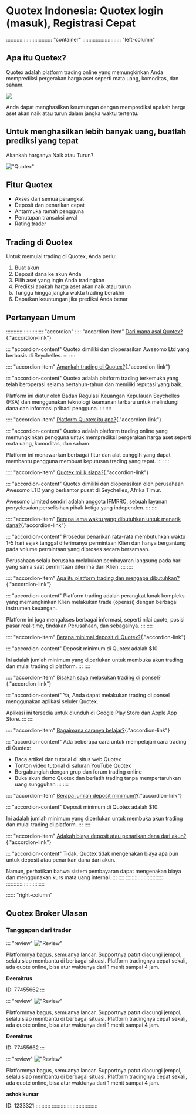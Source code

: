 # Quotex Indonesia: Quotex login (masuk), Registrasi Cepat

::::::::::::::::::::::::::::::: \"container\"
:::::::::::::::::::::::::: \"left-column\"
## Apa itu Quotex?

Quotex adalah platform trading online yang memungkinkan Anda memprediksi
pergerakan harga aset seperti mata uang, komoditas, dan saham.

[![](https://static.quotex.io/files/12_en/300_250.jpg)](https://traff.sbs/brokerqxlid)

Anda dapat menghasilkan keuntungan dengan memprediksi apakah harga aset
akan naik atau turun dalam jangka waktu tertentu.

## Untuk menghasilkan lebih banyak uang, buatlah prediksi yang tepat

Akankah harganya Naik atau Turun?

!["Quotex"](\%22images/char.svg\%22)

## Fitur Quotex

-   Akses dari semua perangkat
-   Deposit dan penarikan cepat
-   Antarmuka ramah pengguna
-   Penutupan transaksi awal
-   Rating trader

## Trading di Quotex

Untuk memulai trading di Quotex, Anda perlu:

1.  Buat akun
2.  Deposit dana ke akun Anda
3.  Pilih aset yang ingin Anda tradingkan
4.  Prediksi apakah harga aset akan naik atau turun
5.  Tunggu hingga jangka waktu trading berakhir
6.  Dapatkan keuntungan jika prediksi Anda benar

## Pertanyaan Umum

::::::::::::::::::::::::: \"accordion\"
:::: \"accordion-item\"
[Dari mana asal Quotex?](\%22#\%22){."accordion-link"}

::: \"accordion-content\"
Quotex dimiliki dan dioperasikan Awesomo Ltd yang berbasis di
Seychelles.
:::
::::

:::: \"accordion-item\"
[Amankah trading di Quotex?](\%22#\%22){."accordion-link"}

::: \"accordion-content\"
Quotex adalah platform trading terkemuka yang telah beroperasi selama
bertahun-tahun dan memiliki reputasi yang baik.

Platform ini diatur oleh Badan Regulasi Keuangan Kepulauan Seychelles
(FSA) dan menggunakan teknologi keamanan terbaru untuk melindungi dana
dan informasi pribadi pengguna.
:::
::::

:::: \"accordion-item\"
[Platform Quotex itu apa?](\%22#\%22){."accordion-link"}

::: \"accordion-content\"
Quotex adalah platform trading online yang memungkinkan pengguna untuk
memprediksi pergerakan harga aset seperti mata uang, komoditas, dan
saham.

Platform ini menawarkan berbagai fitur dan alat canggih yang dapat
membantu pengguna membuat keputusan trading yang tepat.
:::
::::

:::: \"accordion-item\"
[Quotex milik siapa?](\%22#\%22){."accordion-link"}

::: \"accordion-content\"
Quotex dimiliki dan dioperasikan oleh perusahaan Awesomo LTD yang
berkantor pusat di Seychelles, Afrika Timur.

Awesomo Limited sendiri adalah anggota IFMRRC, sebuah layanan
penyelesaian perselisihan pihak ketiga yang independen.
:::
::::

:::: \"accordion-item\"
[Berapa lama waktu yang dibutuhkan untuk menarik
dana?](\%22#\%22){."accordion-link"}

::: \"accordion-content\"
Prosedur penarikan rata-rata membutuhkan waktu 1-5 hari sejak tanggal
diterimanya permintaan Klien dan hanya bergantung pada volume permintaan
yang diproses secara bersamaan.

Perusahaan selalu berusaha melakukan pembayaran langsung pada hari yang
sama saat permintaan diterima dari Klien.
:::
::::

:::: \"accordion-item\"
[Apa itu platform trading dan mengapa
dibutuhkan?](\%22#\%22){."accordion-link"}

::: \"accordion-content\"
Platform trading adalah perangkat lunak kompleks yang memungkinkan Klien
melakukan trade (operasi) dengan berbagai instrumen keuangan.

Platform ini juga mengakses berbagai informasi, seperti nilai quote,
posisi pasar real-time, tindakan Perusahaan, dan sebagainya.
:::
::::

:::: \"accordion-item\"
[Berapa minimal deposit di Quotex?](\%22#\%22){."accordion-link"}

::: \"accordion-content\"
Deposit minimum di Quotex adalah \$10.

Ini adalah jumlah minimum yang diperlukan untuk membuka akun trading dan
mulai trading di platform.
:::
::::

:::: \"accordion-item\"
[Bisakah saya melakukan trading di
ponsel?](\%22#\%22){."accordion-link"}

::: \"accordion-content\"
Ya, Anda dapat melakukan trading di ponsel menggunakan aplikasi seluler
Quotex.

Aplikasi ini tersedia untuk diunduh di Google Play Store dan Apple App
Store.
:::
::::

:::: \"accordion-item\"
[Bagaimana caranya belajar?](\%22#\%22){."accordion-link"}

::: \"accordion-content\"
Ada beberapa cara untuk mempelajari cara trading di Quotex:

-   Baca artikel dan tutorial di situs web Quotex
-   Tonton video tutorial di saluran YouTube Quotex
-   Bergabunglah dengan grup dan forum trading online
-   Buka akun demo Quotex dan berlatih trading tanpa mempertaruhkan uang
    sungguhan
:::
::::

:::: \"accordion-item\"
[Berapa jumlah deposit minimum?](\%22#\%22){."accordion-link"}

::: \"accordion-content\"
Deposit minimum di Quotex adalah \$10.

Ini adalah jumlah minimum yang diperlukan untuk membuka akun trading dan
mulai trading di platform.
:::
::::

:::: \"accordion-item\"
[Adakah biaya deposit atau penarikan dana dari
akun?](\%22#\%22){."accordion-link"}

::: \"accordion-content\"
Tidak, Quotex tidak mengenakan biaya apa pun untuk deposit atau
penarikan dana dari akun.

Namun, perhatikan bahwa sistem pembayaran dapat mengenakan biaya dan
menggunakan kurs mata uang internal.
:::
::::
:::::::::::::::::::::::::
::::::::::::::::::::::::::

:::::: \"right-column\"
## Quotex Broker Ulasan

### Tanggapan dari trader

::: \"review\"
!["Review"](\%22images/reviews-appraisals@3x.png\%22)

Platformnya bagus, semuanya lancar. Supportnya patut diacungi jempol,
selalu siap membantu di berbagai situasi. Platform tradingnya cepat
sekali, ada quote online, bisa atur waktunya dari 1 menit sampai 4 jam.

**Deemitrus**

ID: 77455662
:::

::: \"review\"
!["Review"](\%22images/reviews-appraisals@3x.png\%22)

Platformnya bagus, semuanya lancar. Supportnya patut diacungi jempol,
selalu siap membantu di berbagai situasi. Platform tradingnya cepat
sekali, ada quote online, bisa atur waktunya dari 1 menit sampai 4 jam.

**Deemitrus**

ID: 77455662
:::

::: \"review\"
!["Review"](\%22images/reviews-appraisals@3x.png\%22)

Platformnya bagus, semuanya lancar. Supportnya patut diacungi jempol,
selalu siap membantu di berbagai situasi. Platform tradingnya cepat
sekali, ada quote online, bisa atur waktunya dari 1 menit sampai 4 jam.

**ashok kumar**

ID: 1233321
:::
::::::
:::::::::::::::::::::::::::::::

